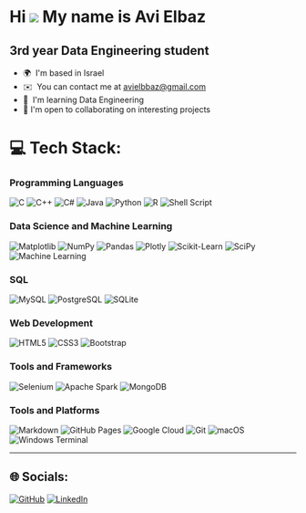Hi ![](https://user-images.githubusercontent.com/18350557/176309783-0785949b-9127-417c-8b55-ab5a4333674e.gif) My name is Avi Elbaz
=================================================================================================================================

3rd year Data Engineering student
---------------------------------

*   🌍  I'm based in Israel
*   ✉️  You can contact me at [avielbbaz@gmail.com](mailto:avielbbaz@gmail.com)
*   🧠  I'm learning Data Engineering
*   🤝 I'm open to collaborating on  interesting projects


# 💻 Tech Stack:

### Programming Languages
![C](https://img.shields.io/badge/-C-00599C?logo=c&logoColor=white&style=for-the-badge)
![C++](https://img.shields.io/badge/-C++-00599C?logo=c%2B%2B&logoColor=white&style=for-the-badge)
![C#](https://img.shields.io/badge/-C%23-239120?logo=c-sharp&logoColor=white&style=for-the-badge)
![Java](https://img.shields.io/badge/-Java-007396?logo=java&logoColor=white&style=for-the-badge)
![Python](https://img.shields.io/badge/-Python-3776AB?logo=python&logoColor=white&style=for-the-badge)
![R](https://img.shields.io/badge/-R-276DC3?logo=r&logoColor=white&style=for-the-badge)
![Shell Script](https://img.shields.io/badge/-Shell_Script-4EAA25?logo=gnu-bash&logoColor=white&style=for-the-badge)

### Data Science and Machine Learning
![Matplotlib](https://img.shields.io/badge/-Matplotlib-0A6DB5?logo=python&logoColor=white&style=for-the-badge)
![NumPy](https://img.shields.io/badge/-NumPy-013243?logo=numpy&logoColor=white&style=for-the-badge)
![Pandas](https://img.shields.io/badge/-Pandas-150458?logo=pandas&logoColor=white&style=for-the-badge)
![Plotly](https://img.shields.io/badge/-Plotly-3F4F75?logo=plotly&logoColor=white&style=for-the-badge)
![Scikit-Learn](https://img.shields.io/badge/-Scikit_Learn-F7931E?logo=scikit-learn&logoColor=white&style=for-the-badge)
![SciPy](https://img.shields.io/badge/-SciPy-8CAAE6?logo=scipy&logoColor=white&style=for-the-badge)
![Machine Learning](https://img.shields.io/badge/-Machine_Learning-00599C?style=for-the-badge&logo=tensorflow&logoColor=white)

### SQL
![MySQL](https://img.shields.io/badge/-MySQL-4479A1?logo=mysql&logoColor=white&style=for-the-badge)
![PostgreSQL](https://img.shields.io/badge/-PostgreSQL-336791?logo=postgresql&logoColor=white&style=for-the-badge)
![SQLite](https://img.shields.io/badge/-SQLite-003B57?logo=sqlite&logoColor=white&style=for-the-badge)

### Web Development
![HTML5](https://img.shields.io/badge/-HTML5-E34F26?logo=html5&logoColor=white&style=for-the-badge)
![CSS3](https://img.shields.io/badge/-CSS3-1572B6?logo=css3&logoColor=white&style=for-the-badge)
![Bootstrap](https://img.shields.io/badge/-Bootstrap-7952B3?logo=bootstrap&logoColor=white&style=for-the-badge)

### Tools and Frameworks
![Selenium](https://img.shields.io/badge/-Selenium-43B02A?logo=selenium&logoColor=white&style=for-the-badge)
![Apache Spark](https://img.shields.io/badge/-Apache_Spark-E25A1C?logo=apachespark&logoColor=white&style=for-the-badge)
![MongoDB](https://img.shields.io/badge/-MongoDB-47A248?logo=mongodb&logoColor=white&style=for-the-badge)

### Tools and Platforms
![Markdown](https://img.shields.io/badge/-Markdown-000000?logo=markdown&logoColor=white&style=for-the-badge)
![GitHub Pages](https://img.shields.io/badge/-GitHub_Pages-222222?logo=github&logoColor=white&style=for-the-badge)
![Google Cloud](https://img.shields.io/badge/-Google_Cloud-4285F4?logo=google-cloud&logoColor=white&style=for-the-badge)
![Git](https://img.shields.io/badge/-Git-F05032?logo=git&logoColor=white&style=for-the-badge)
![macOS](https://img.shields.io/badge/-macOS-000000?logo=apple&logoColor=white&style=for-the-badge)
![Windows Terminal](https://img.shields.io/badge/-Windows_Terminal-4D4D4D?logo=windows-terminal&logoColor=white&style=for-the-badge)

---

## 🌐 Socials:
[![GitHub](https://img.shields.io/badge/-GitHub-181717?logo=github&logoColor=white&style=for-the-badge)]([https://github.com/yourusername](https://github.com/AviElbaz7))
[![LinkedIn](https://img.shields.io/badge/-LinkedIn-0077B5?logo=linkedin&logoColor=white&style=for-the-badge)]([https://linkedin.com/in/yourusername](https://www.linkedin.com/in/avielbbaz))

